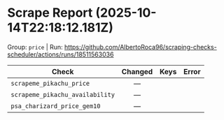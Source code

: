 # Scrape Report (2025-10-14T22:18:12.181Z)

Group: `price`  |  Run: https://github.com/AlbertoRoca96/scraping-checks-scheduler/actions/runs/18511563036

| Check | Changed | Keys | Error |
|---|:---:|:--|:--|
| `scrapeme_pikachu_price` | — |  |  |
| `scrapeme_pikachu_availability` | — |  |  |
| `psa_charizard_price_gem10` | — |  |  |
